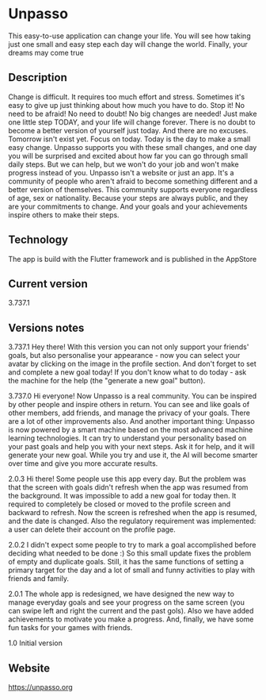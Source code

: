 # Unpasso

This easy-to-use application can change your life. You will see how taking just one small and easy step each day will change the world. Finally, your dreams may come true

## Description

Change is difficult. It requires too much effort and stress. Sometimes it's easy to give up just thinking about how much you have to do. Stop it! No need to be afraid! No need to doubt! No big changes are needed! Just make one little step TODAY, and your life will change forever. There is no doubt to become a better version of yourself just today. And there are no excuses. Tomorrow isn't exist yet. Focus on today. Today is the day to make a small easy change. Unpasso supports you with these small changes, and one day you will be surprised and excited about how far you can go through small daily steps.
But we can help, but we won't do your job and won't make progress instead of you.
Unpasso isn't a website or just an app. It's a community of people who aren't afraid to become something different and a better version of themselves. This community supports everyone regardless of age, sex or nationality. Because your steps are always public, and they are your commitments to change. And your goals and your achievements inspire others to make their steps.

## Technology

The app is build with the Flutter framework and is published in the AppStore

## Current version

3.737.1

## Versions notes

3.737.1
Hey there!
With this version you can not only support your friends' goals, but also personalise your appearance - now you can select your avatar by clicking on the image in the profile section.
And don't forget to set and complete a new goal today!
If you don't know what to do today - ask the machine for the help (the "generate a new goal" button).

3.737.0
Hi everyone!
Now Unpasso is a real community. You can be inspired by other people and inspire others in return. You can see and like goals of other members, add friends, and manage the privacy of your goals. There are a lot of other improvements also.
And another important thing: Unpasso is now powered by a smart machine based on the most advanced machine learning technologies. It can try to understand your personality based on your past goals and help you with your next steps. Ask it for help, and it will generate your new goal. While you try and use it, the AI will become smarter over time and give you more accurate results.

2.0.3
Hi there! Some people use this app every day. But the problem was that the screen with goals didn't refresh when the app was resumed from the background. It was impossible to add a new goal for today then. It required to completely be closed or moved to the profile screen and backward to refresh. Now the screen is refreshed when the app is resumed, and the date is changed.
Also the regulatory requirement was implemented: a user can delete their account on the profile page.

2.0.2
I didn't expect some people to try to mark a goal accomplished before deciding what needed to be done :)
So this small update fixes the problem of empty and duplicate goals.
Still, it has the same functions of setting a primary target for the day and a lot of small and funny activities to play with friends and family.

2.0.1
The whole app is redesigned, we have designed the new way to manage everyday goals and see your progress on the same screen (you can swipe left and right the current and the past gols). Also we have added achievements to motivate you make a progress.
And, finally, we have some fun tasks for your games with friends.

1.0
Initial version

## Website

https://unpasso.org
